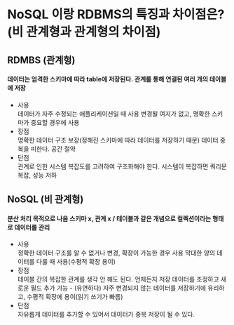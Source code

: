 # NoSQL 이랑 RDBMS의 특징과 차이점은? (비 관계형과 관계형의 차이점)

## RDMBS (관계형)
 #### 데이터는 엄격한 스키마에 따라 table에 저장된다. 관계를 통해 연결된 여러 개의 테이블에 저장
  * 사용
<br>데이터가 자주 수정되는 애플리케이션일 때 사용
변경될 여지가 없고, 명확한 스키마가 중요할 경우에 사용
  * 장점
<br>명확한 데이터 구조 보장(정해진 스키마에 따라 데이터를 저장하기 때문)
데이터 중복을 피한다. 공간 절약
  * 단점
<br>관계로 인한 시스템 복잡도를 고려하여 구조화해야 한다.
시스템이 복잡하면 쿼리문 복잡, 성능 저하
## NoSQL (비 관계형)
####  분산 처리 목적으로 나옴 스키마 x, 관계 x    /   테이블과 같은 개념으로 컬렉션이라는 형태로 데이터를 관리
  * 사용
<br>정확한 데이터 구조를 알 수 없거나 변경, 확장이 가능한 경우 사용
막대한 양의 데이터를 다룰 때 사용(수평적 확장 용이)
  * 장점
<br>테이블 간의 복잡한 관계를 생각 안 해도 된다.
언제든지 저장 데이터를 조정하고 새로운 필드 추가 가능 - (유연하다)
자주 변경되지 않는 데이터를 저장하기에 유리하고, 수평적 확장에 용이(읽기 쓰기가 빠름)
  * 단점
<br>자유롭게 데이터를 추가할 수 있어서 데이터가 중복 저장이 될 수 있다.
